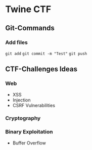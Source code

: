 # Twine CTF

## Git-Commands

### Add files
`git add`
`git commit -m "Test"`
`git push`

## CTF-Challenges Ideas

### Web
- XSS
- Injection
- CSRF Vulnerabilities

### Cryptography

### Binary Exploitation
- Buffer Overflow

